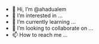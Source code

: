 - 👋 Hi, I’m @ahadualem
- 👀 I’m interested in ...
- 🌱 I’m currently learning ...
- 💞️ I’m looking to collaborate on ...
- 📫 How to reach me ...

<!---
ahadualem/ahadualem is a ✨ special ✨ repository because its `README.md` (this file) appears on your GitHub profile.
You can click the Preview link to take a look at your changes.
--->
